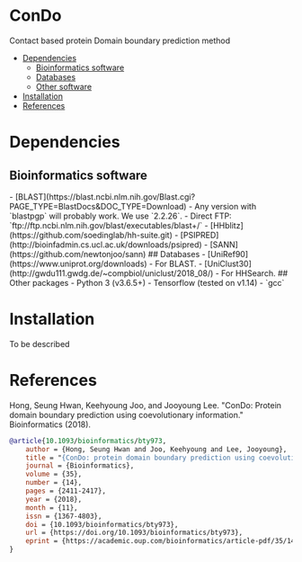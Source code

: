 # ConDo
Contact based protein Domain boundary prediction method

- [Dependencies](#dependencies)
  - [Bioinformatics software](#bioinf)
  - [Databases](#data)
  - [Other software](#other)
- [Installation](#installation)
- [References](#references)


# Dependencies
## Bioinformatics software
<a name="bioinf"/>
- [BLAST](https://blast.ncbi.nlm.nih.gov/Blast.cgi?PAGE_TYPE=BlastDocs&DOC_TYPE=Download)
  - Any version with `blastpgp` will probably work. We use `2.2.26`.
  - Direct FTP: `ftp://ftp.ncbi.nlm.nih.gov/blast/executables/blast+/`
- [HHblitz](https://github.com/soedinglab/hh-suite.git)
- [PSIPRED](http://bioinfadmin.cs.ucl.ac.uk/downloads/psipred)
- [SANN](https://github.com/newtonjoo/sann)
##  Databases
<a name="data"/>
- [UniRef90](https://www.uniprot.org/downloads)
  - For BLAST.
- [UniClust30](http://gwdu111.gwdg.de/~compbiol/uniclust/2018_08/)
  - For HHSearch.
## Other packages
<a name="other"/>
- Python 3 (v3.6.5+)
- Tensorflow (tested on v1.14)
- `gcc`

# Installation
To be described
# References
Hong, Seung Hwan, Keehyoung Joo, and Jooyoung Lee. "ConDo: Protein domain boundary prediction using coevolutionary information." Bioinformatics (2018).

```bibtex
@article{10.1093/bioinformatics/bty973,
    author = {Hong, Seung Hwan and Joo, Keehyoung and Lee, Jooyoung},
    title = "{ConDo: protein domain boundary prediction using coevolutionary information}",
    journal = {Bioinformatics},
    volume = {35},
    number = {14},
    pages = {2411-2417},
    year = {2018},
    month = {11},
    issn = {1367-4803},
    doi = {10.1093/bioinformatics/bty973},
    url = {https://doi.org/10.1093/bioinformatics/bty973},
    eprint = {https://academic.oup.com/bioinformatics/article-pdf/35/14/2411/28913279/bty973.pdf},
}
```


